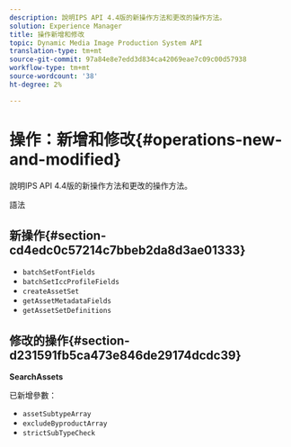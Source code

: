 ```yaml
---
description: 說明IPS API 4.4版的新操作方法和更改的操作方法。
solution: Experience Manager
title: 操作新增和修改
topic: Dynamic Media Image Production System API
translation-type: tm+mt
source-git-commit: 97a84e8e7edd3d834ca42069eae7c09c00d57938
workflow-type: tm+mt
source-wordcount: '38'
ht-degree: 2%

---
```



# 操作：新增和修改{#operations-new-and-modified}

說明IPS API 4.4版的新操作方法和更改的操作方法。

語法

## 新操作{#section-cd4edc0c57214c7bbeb2da8d3ae01333}

* `batchSetFontFields`
* `batchSetIccProfileFields`
* `createAssetSet`
* `getAssetMetadataFields`
* `getAssetSetDefinitions`

## 修改的操作{#section-d231591fb5ca473e846de29174dcdc39}

**SearchAssets**

已新增參數：

* `assetSubtypeArray`
* `excludeByproductArray`
* `strictSubTypeCheck`

